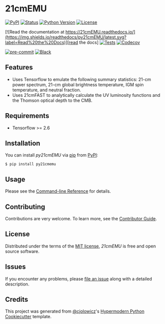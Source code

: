 # 21cmEMU

[![PyPI](https://img.shields.io/pypi/v/py21cmemu.svg)][pypi_]
[![Status](https://img.shields.io/pypi/status/py21cmemu.svg)][status]
[![Python Version](https://img.shields.io/pypi/pyversions/py21cmemu)][python version]
[![License](https://img.shields.io/pypi/l/py21cmemu)][license]

[![Read the documentation at https://21cmEMU.readthedocs.io/](https://img.shields.io/readthedocs/py21cmEMU/latest.svg?label=Read%20the%20Docs)][read the docs]
[![Tests](https://github.com/21cmFAST/21cmEMU/workflows/Tests/badge.svg)][tests]
[![Codecov](https://codecov.io/gh/21cmFAST/21cmEMU/branch/main/graph/badge.svg)][codecov]

[![pre-commit](https://img.shields.io/badge/pre--commit-enabled-brightgreen?logo=pre-commit&logoColor=white)][pre-commit]
[![Black](https://img.shields.io/badge/code%20style-black-000000.svg)][black]

[pypi_]: https://pypi.org/project/py21cmemu/
[status]: https://pypi.org/project/py21cmemu/
[python version]: https://pypi.org/project/py21cmemu
[read the docs]: https://21cmemu.readthedocs.io/
[tests]: https://github.com/21cmFAST/21cmEMU/actions?workflow=Tests
[codecov]: https://app.codecov.io/gh/21cmFAST/21cmEMU
[pre-commit]: https://github.com/pre-commit/pre-commit
[black]: https://github.com/psf/black

## Features

- Uses Tensorflow to emulate the following summary statistics: 21-cm power spectrum, 21-cm global brightness temperature, IGM spin temperature, and neutral fraction.
- Uses 21cmFAST to analytically calculate the UV luminosity functions and the Thomson optical depth to the CMB.

## Requirements

- Tensorflow >= 2.6

## Installation

You can install _py21cmEMU_ via [pip] from [PyPI]:
```console
$ pip install py21cmemu
```

## Usage

Please see the [Command-line Reference] for details.

## Contributing

Contributions are very welcome.
To learn more, see the [Contributor Guide].

## License

Distributed under the terms of the [MIT license][license],
_21cmEMU_ is free and open source software.

## Issues

If you encounter any problems,
please [file an issue] along with a detailed description.

## Credits

This project was generated from [@cjolowicz]'s [Hypermodern Python Cookiecutter] template.

[@cjolowicz]: https://github.com/cjolowicz
[pypi]: https://pypi.org/
[hypermodern python cookiecutter]: https://github.com/cjolowicz/cookiecutter-hypermodern-python
[file an issue]: https://github.com/21cmFAST/21cmEMU/issues
[pip]: https://pip.pypa.io/

<!-- github-only -->

[license]: https://github.com/21cmFAST/21cmEMU/blob/main/LICENSE
[contributor guide]: https://github.com/21cmFAST/21cmEMU/blob/main/CONTRIBUTING.md
[command-line reference]: https://21cmEMU.readthedocs.io/en/latest/usage.html
